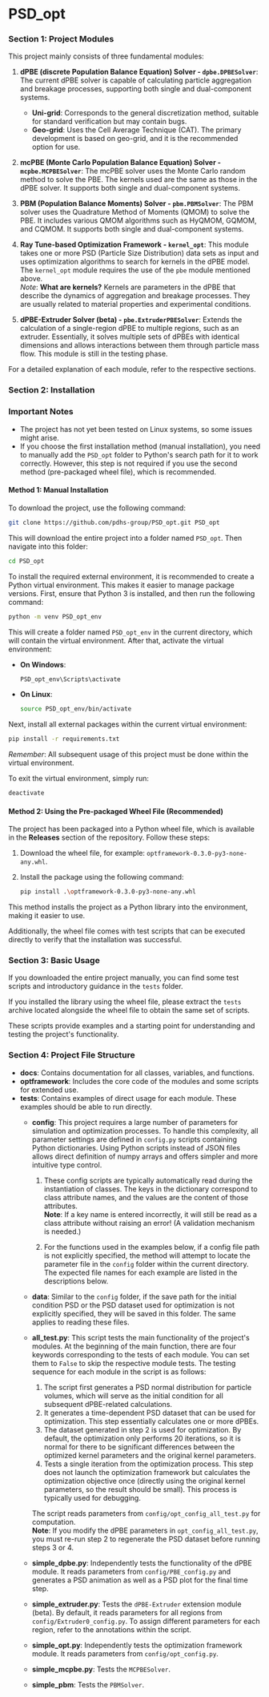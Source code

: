 # PSD_opt
### Section 1: Project Modules

This project mainly consists of three fundamental modules:

1. **dPBE (discrete Population Balance Equation) Solver - `dpbe.DPBESolver`**: The current dPBE solver is capable of calculating particle aggregation and breakage processes, supporting both single and dual-component systems.
   - **Uni-grid**: Corresponds to the general discretization method, suitable for standard verification but may contain bugs.  
   - **Geo-grid**: Uses the Cell Average Technique (CAT). The primary development is based on geo-grid, and it is the recommended option for use.
  
2. **mcPBE (Monte Carlo Population Balance Equation) Solver - `mcpbe.MCPBESolver`**: The mcPBE solver uses the Monte Carlo random method to solve the PBE. The kernels used are the same as those in the dPBE solver. It supports both single and dual-component systems.

3. **PBM (Population Balance Moments) Solver - `pbm.PBMSolver`**: The PBM solver uses the Quadrature Method of Moments (QMOM) to solve the PBE. It includes various QMOM algorithms such as HyQMOM, GQMOM, and CQMOM. It supports both single and dual-component systems.

4. **Ray Tune-based Optimization Framework - `kernel_opt`**: This module takes one or more PSD (Particle Size Distribution) data sets as input and uses optimization algorithms to search for kernels in the dPBE model. The `kernel_opt` module requires the use of the `pbe` module mentioned above.  
   _Note_: **What are kernels?** Kernels are parameters in the dPBE that describe the dynamics of aggregation and breakage processes. They are usually related to material properties and experimental conditions.
5. **dPBE-Extruder Solver (beta) - `pbe.ExtruderPBESolver`**: Extends the calculation of a single-region dPBE to multiple regions, such as an extruder. Essentially, it solves multiple sets of dPBEs with identical dimensions and allows interactions between them through particle mass flow. This module is still in the testing phase.

For a detailed explanation of each module, refer to the respective sections.

### Section 2: Installation

### **Important Notes**
- The project has not yet been tested on Linux systems, so some issues might arise.
- If you choose the first installation method (manual installation), you need to manually add the `PSD_opt` folder to Python's search path for it to work correctly. However, this step is not required if you use the second method (pre-packaged wheel file), which is recommended.

#### **Method 1: Manual Installation**
To download the project, use the following command:

```bash
git clone https://github.com/pdhs-group/PSD_opt.git PSD_opt
```

This will download the entire project into a folder named `PSD_opt`. Then navigate into this folder:

```bash
cd PSD_opt
```

To install the required external environment, it is recommended to create a Python virtual environment. This makes it easier to manage package versions. First, ensure that Python 3 is installed, and then run the following command:

```bash
python -m venv PSD_opt_env
```

This will create a folder named `PSD_opt_env` in the current directory, which will contain the virtual environment. After that, activate the virtual environment:

- **On Windows**:
  
  ```bash
  PSD_opt_env\Scripts\activate
  ```

- **On Linux**:

  ```bash
  source PSD_opt_env/bin/activate
  ```

Next, install all external packages within the current virtual environment:

```bash
pip install -r requirements.txt
```

_Remember_: All subsequent usage of this project must be done within the virtual environment.

To exit the virtual environment, simply run:

```bash
deactivate
```

#### **Method 2: Using the Pre-packaged Wheel File (Recommended)**

The project has been packaged into a Python wheel file, which is available in the **Releases** section of the repository. Follow these steps:

1. Download the wheel file, for example: `optframework-0.3.0-py3-none-any.whl`.
2. Install the package using the following command:

   ```bash
   pip install .\optframework-0.3.0-py3-none-any.whl
   ```

This method installs the project as a Python library into the environment, making it easier to use.

Additionally, the wheel file comes with test scripts that can be executed directly to verify that the installation was successful.

### Section 3: Basic Usage

If you downloaded the entire project manually, you can find some test scripts and introductory guidance in the `tests` folder.

If you installed the library using the wheel file, please extract the `tests` archive located alongside the wheel file to obtain the same set of scripts.

These scripts provide examples and a starting point for understanding and testing the project's functionality.

### Section 4: Project File Structure

- **docs**: Contains documentation for all classes, variables, and functions.
- **optframework**: Includes the core code of the modules and some scripts for extended use.
- **tests**: Contains examples of direct usage for each module. These examples should be able to run directly.
  - **config**: This project requires a large number of parameters for simulation and optimization processes. To handle this complexity, all parameter settings are defined in `config.py` scripts containing Python dictionaries. Using Python scripts instead of JSON files allows direct definition of numpy arrays and offers simpler and more intuitive type control.  

    1. These config scripts are typically automatically read during the instantiation of classes. The keys in the dictionary correspond to class attribute names, and the values are the content of those attributes.  
    **Note**: If a key name is entered incorrectly, it will still be read as a class attribute without raising an error! (A validation mechanism is needed.)  

    2. For the functions used in the examples below, if a config file path is not explicitly specified, the method will attempt to locate the parameter file in the `config` folder within the current directory. The expected file names for each example are listed in the descriptions below.  

  - **data**: Similar to the `config` folder, if the save path for the initial condition PSD or the PSD dataset used for optimization is not explicitly specified, they will be saved in this folder. The same applies to reading these files.
  - **all_test.py**: This script tests the main functionality of the project's modules. At the beginning of the main function, there are four keywords corresponding to the tests of each module. You can set them to `False` to skip the respective module tests. The testing sequence for each module in the script is as follows:
    1. The script first generates a PSD normal distribution for particle volumes, which will serve as the initial condition for all subsequent dPBE-related calculations.
    2. It generates a time-dependent PSD dataset that can be used for optimization. This step essentially calculates one or more dPBEs.
    3. The dataset generated in step 2 is used for optimization. By default, the optimization only performs 20 iterations, so it is normal for there to be significant differences between the optimized kernel parameters and the original kernel parameters.
    4. Tests a single iteration from the optimization process. This step does not launch the optimization framework but calculates the optimization objective once (directly using the original kernel parameters, so the result should be small). This process is typically used for debugging.
   
    The script reads parameters from `config/opt_config_all_test.py` for computation.  
    **Note**: If you modify the dPBE parameters in `opt_config_all_test.py`, you must re-run step 2 to regenerate the PSD dataset before running steps 3 or 4.
  - **simple_dpbe.py**: Independently tests the functionality of the dPBE module. It reads parameters from `config/PBE_config.py` and generates a PSD animation as well as a PSD plot for the final time step.
  - **simple_extruder.py**: Tests the `dPBE-Extruder` extension module (beta). By default, it reads parameters for all regions from `config/Extruder0_config.py`. To assign different parameters for each region, refer to the annotations within the script.
  - **simple_opt.py**: Independently tests the optimization framework module. It reads parameters from `config/opt_config.py`.
  - **simple_mcpbe.py**: Tests the `MCPBESolver`.
  - **simple_pbm**: Tests the `PBMSolver`.